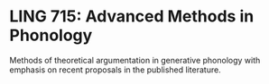 # LING 715: Advanced Methods in Phonology

Methods of theoretical argumentation in generative phonology with emphasis on recent proposals in the published literature.
